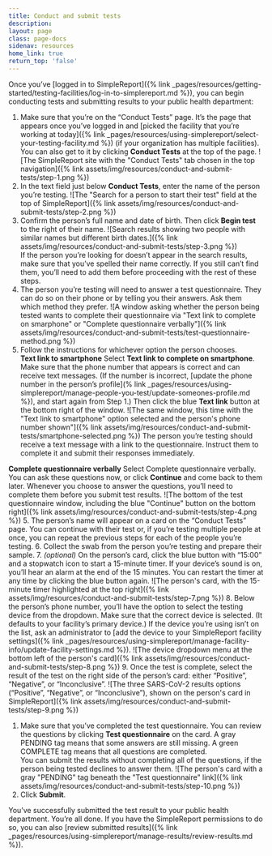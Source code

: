 ```yaml
---
title: Conduct and submit tests
description:
layout: page
class: page-docs
sidenav: resources
home_link: true
return_top: 'false'
---
```


Once you’ve [logged in to SimpleReport]({% link _pages/resources/getting-started/testing-facilities/log-in-to-simplereport.md %}), you can begin conducting tests and submitting results to your public health department:

1. Make sure that you’re on the “Conduct Tests” page. It’s the page that appears once you’ve logged in and [picked the facility that you’re working at today]({% link _pages/resources/using-simplereport/select-your-testing-facility.md %}) (if your organization has multiple facilities). You can also get to it by clicking **Conduct Tests** at the top of the page.
![The SimpleReport site with the "Conduct Tests" tab chosen in the top navigation]({% link assets/img/resources/conduct-and-submit-tests/step-1.png %})
2. In the text field just below **Conduct Tests**, enter the name of the person you’re testing.
![The "Search for a person to start their test" field at the top of SimpleReport]({% link assets/img/resources/conduct-and-submit-tests/step-2.png %})
3. Confirm the person’s full name and date of birth. Then click **Begin test** to the right of their name.
![Search results showing two people with similar names but different birth dates.]({% link assets/img/resources/conduct-and-submit-tests/step-3.png %})<br>
If the person you’re looking for doesn’t appear in the search results, make sure that you’ve spelled their name correctly. If you still can’t find them, you’ll need to add them before proceeding with the rest of these steps.
1. The person you’re testing will need to answer a test questionnaire. They can do so on their phone or by telling you their answers. Ask them which method they prefer.
![A window asking whether the person being tested wants to complete their questionnaire via "Text link to complete on smarphone" or "Complete questionnaire verbally"]({% link assets/img/resources/conduct-and-submit-tests/test-questionnaire-method.png %})
2. Follow the instructions for whichever option the person chooses.<br>
**Text link to smartphone**
Select **Text link to complete on smartphone**. Make sure that the phone number that appears is correct and can receive text messages. (If the number is incorrect, [update the phone number in the person’s profile](% link _pages/resources/using-simplereport/manage-people-you-test/update-someones-profile.md %}), and start again from Step 1.) Then click the blue **Text link** button at the bottom right of the window.
![The same window, this time with the "Text link to smartphone" option selected and the person's phone number shown"]({% link assets/img/resources/conduct-and-submit-tests/smartphone-selected.png %})
The person you’re testing should receive a text message with a link to the questionnaire. Instruct them to complete it and submit their responses immediately.<br>

**Complete questionnaire verbally**
Select Complete questionnaire verbally. You can ask these questions now, or click **Continue** and come back to them later. Whenever you choose to answer the questions, you’ll need to complete them before you submit test results.
![The bottom of the test questionnaire window, including the blue "Continue" button on the bottom right]({% link assets/img/resources/conduct-and-submit-tests/step-4.png %})
5. The person’s name will appear on a card on the “Conduct Tests” page. You can continue with their test or, if you’re testing multiple people at once, you can repeat the previous steps for each of the people you’re testing.
6. Collect the swab from the person you’re testing and prepare their sample.
7. *(optional)* On the person’s card, click the blue button with “15:00” and a stopwatch icon to start a 15-minute timer. If your device’s sound is on, you’ll hear an alarm at the end of the 15 minutes. You can restart the timer at any time by clicking the blue button again.
![The person's card, with the 15-minute timer highlighted at the top right]({% link assets/img/resources/conduct-and-submit-tests/step-7.png %})
8. Below the person’s phone number, you’ll have the option to select the testing device from the dropdown. Make sure that the correct device is selected. (It defaults to your facility’s primary device.) If the device you’re using isn’t on the list, ask an administrator to [add the device to your SimpleReport facility settings]({% link _pages/resources/using-simplereport/manage-facility-info/update-facility-settings.md %}).
![The device dropdown menu at the bottom left of the person's card]({% link assets/img/resources/conduct-and-submit-tests/step-8.png %})
9. Once the test is complete, select the result of the test on the right side of the person’s card: either “Positive”, “Negative”, or “Inconclusive”.
![The three SARS-CoV-2 results options (“Positive”, “Negative”, or “Inconclusive”), shown on the person's card in SimpleReport]({% link assets/img/resources/conduct-and-submit-tests/step-9.png %})
1.   Make sure that you’ve completed the test questionnaire. You can review the questions by clicking **Test questionnaire** on the card. A gray <span class="usa-tag">PENDING</span> tag means that some answers are still missing. A green <span class="usa-tag tag--success">COMPLETE</span> tag means that all questions are completed.<br>
You can submit the results without completing all of the questions, if the person being tested declines to answer them.
![The person's card with a gray "PENDING" tag beneath the "Test questionnaire" link]({% link assets/img/resources/conduct-and-submit-tests/step-10.png %})
1.   Click **Submit**.

You’ve successfully submitted the test result to your public health department. You’re all done. If you have the SimpleReport permissions to do so, you can also [review submitted results]({% link _pages/resources/using-simplereport/manage-results/review-results.md %}).
